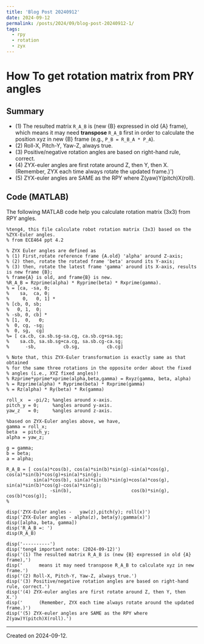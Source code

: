 ```yaml
---
title: 'Blog Post 20240912'
date: 2024-09-12
permalink: /posts/2024/09/blog-post-20240912-1/
tags:
  - rpy
  - rotation
  - zyx
---
```



# How To get rotation matrix from PRY angles

## Summary

- (1) The resulted matrix `R_A_B` is (new {B} expressed in old {A} frame), which means it may need **transpose** `R_A_B` first in order to calculate the position xyz in new {B} frame (e.g., `P_B = R_B_A * P_A`).
- (2) Roll-X, Pitch-Y, Yaw-Z, always true.
- (3) Positive/negative rotation angles are based on right-hand rule, correct.
- (4) ZYX-euler angles are first rotate around Z, then Y, then X. (Remember, ZYX each time always rotate the updated frame.)')
- (5) ZYX-euler angles are SAME as the RPY where Z(yaw)Y(pitch)X(roll).

## Code (MATLAB)

The following MATLAB code help you calculate rotation matrix (3x3) from RPY angles.

```
%teng4, this file calculate robot rotation matrix (3x3) based on the
%ZYX-Euler angles.
% from ECE464 ppt 4.2

% ZYX Euler angles are defined as
% (1) First,rotate reference frame {A.old} 'alpha' around Z-axis;
% (2) then, rotate the rotated frame 'beta' around its Y-axis;
% (3) then, rotate the latest frame 'gamma' around its X-axis, results is new frame {B};
% frame{A} is old, and frame{B} is new.
%R_A_B = Rzprime(alpha) * Ryprime(beta) * Rxprime(gamma).
% = [ca, -sa, 0;
%    sa,  ca, 0;
%     0,   0, 1] *
% [cb, 0, sb;
%   0, 1,  0;
% -sb, 0, cb] *
% [1,  0,   0;
%  0, cg, -sg;
%  0, sg,  cg]
%= [ ca.cb, ca.sb.sg-sa.cg, ca.sb.cg+sa.sg;
%    sa.cb, sa.sb.sg+ca.cg, sa.sb.cg-ca.sg;
%      -sb,          cb.sg,          cb.cg]

% Note that, this ZYX-Euler transformation is exactly same as that obtained
% for the same three rotations in the opposite order about the fixed
% angles (i.e., XYZ fixed angles)!
% Rzprime*yprime*xprime(alpha,beta,gamma) = Rxyz(gamma, beta, alpha)
% = Rzprime(alpha) * Ryprime(beta) * Rxprime(gamma)
% = Rz(alpha) * Ry(beta) * Rx(gamma)

roll_x  = -pi/2; %angles around x-axis.
pitch_y = 0;     %angles around y-axis.
yaw_z   = 0;     %angles around z-axis.

%based on ZYX-Euler angles above, we have,
gamma = roll_x;
beta  = pitch_y;
alpha = yaw_z;

g = gamma;
b = beta;
a = alpha;

R_A_B = [ cos(a)*cos(b), cos(a)*sin(b)*sin(g)-sin(a)*cos(g), cos(a)*sin(b)*cos(g)+sin(a)*sin(g);
          sin(a)*cos(b), sin(a)*sin(b)*sin(g)+cos(a)*cos(g), sin(a)*sin(b)*cos(g)-cos(a)*sin(g);
                -sin(b),                      cos(b)*sin(g),                     cos(b)*cos(g)];
%

disp('ZYX-Euler angles -   yaw(z),pitch(y); roll(x)')
disp('ZYX-Euler angles - alpha(z), beta(y);gamma(x)')
disp([alpha, beta, gamma])
disp('R_A_B =: ')
disp(R_A_B)

disp('----------')
disp('teng4 important note: (2024-09-12)')
disp('(1) The resulted matrix R_A_B is (new {B} expressed in old {A} frame),')
disp('      means it may need transpose R_A_B to calculate xyz in new frame.')
disp('(2) Roll-X, Pitch-Y, Yaw-Z, always true.')
disp('(3) Positive/negative rotation angles are based on right-hand rule, correct.')
disp('(4) ZYX-euler angles are first rotate around Z, then Y, then X.')
disp('      (Remember, ZYX each time always rotate around the updated frame.)')
disp('(5) ZYX-euler angles are SAME as the RPY where Z(yaw)Y(pitch)X(roll).')
```

------
Created on 2024-09-12.
